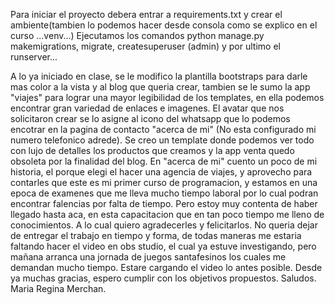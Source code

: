 Para iniciar el proyecto debera entrar a requirements.txt y crear el ambiente(tambien lo podemos hacer desde consola como se explico en el curso ...venv...)
Ejecutamos los comandos python manage.py makemigrations, migrate, createsuperuser (admin) y por ultimo el runserver...

A lo ya iniciado en clase, se le modifico la plantilla bootstraps para darle mas color a la vista y al blog que queria crear, tambien se le sumo la app "viajes" para lograr una mayor legibilidad de los templates, en ella podemos encontrar gran variedad de enlaces e imagenes.
El avatar que nos solicitaron crear se lo asigne al icono del whatsapp que lo podemos encotrar en la pagina de contacto "acerca de mi" (No esta configurado mi numero telefonico adrede).
Se creo un template donde podemos ver todo con lujo de detalles los productos que creamos y la app venta quedo obsoleta por la finalidad del blog. 
En "acerca de mi" cuento un poco de mi historia, el porque elegi el hacer una agencia de viajes, y aprovecho para contarles que este es mi primer curso de programacion, y estamos en una epoca de examenes que me lleva mucho tiempo laboral por lo cual podran encontrar falencias por falta de tiempo. Pero estoy muy contenta de haber llegado hasta aca, en esta capacitacion que en tan poco tiempo me lleno de conocimientos. A lo cual quiero agradecerles y felicitarlos. 
No queria dejar de entregar el trabajo en tiempo y forma, de todas maneras me estaria faltando hacer el video en obs studio, el cual ya estuve investigando, pero mañana arranca una jornada de juegos santafesinos los cuales me demandan mucho tiempo. Estare cargando el video lo antes posible. 
Desde ya muchas gracias, espero cumplir con los objetivos propuestos. Saludos. 
Maria Regina Merchan. 
